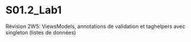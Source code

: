 # S01.2_Lab1
Révision 2W5: ViewsModels, annotations de validation et taghelpers avec singleton (listes de données)
